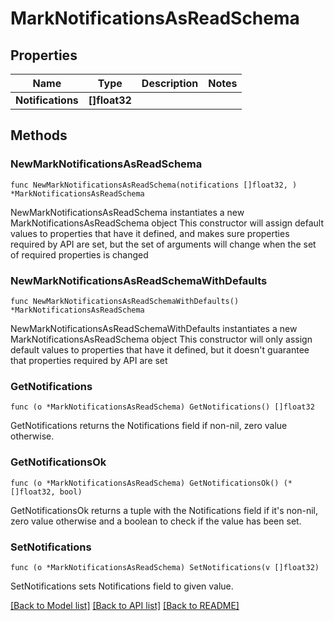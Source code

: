 # MarkNotificationsAsReadSchema

## Properties

Name | Type | Description | Notes
------------ | ------------- | ------------- | -------------
**Notifications** | **[]float32** |  | 

## Methods

### NewMarkNotificationsAsReadSchema

`func NewMarkNotificationsAsReadSchema(notifications []float32, ) *MarkNotificationsAsReadSchema`

NewMarkNotificationsAsReadSchema instantiates a new MarkNotificationsAsReadSchema object
This constructor will assign default values to properties that have it defined,
and makes sure properties required by API are set, but the set of arguments
will change when the set of required properties is changed

### NewMarkNotificationsAsReadSchemaWithDefaults

`func NewMarkNotificationsAsReadSchemaWithDefaults() *MarkNotificationsAsReadSchema`

NewMarkNotificationsAsReadSchemaWithDefaults instantiates a new MarkNotificationsAsReadSchema object
This constructor will only assign default values to properties that have it defined,
but it doesn't guarantee that properties required by API are set

### GetNotifications

`func (o *MarkNotificationsAsReadSchema) GetNotifications() []float32`

GetNotifications returns the Notifications field if non-nil, zero value otherwise.

### GetNotificationsOk

`func (o *MarkNotificationsAsReadSchema) GetNotificationsOk() (*[]float32, bool)`

GetNotificationsOk returns a tuple with the Notifications field if it's non-nil, zero value otherwise
and a boolean to check if the value has been set.

### SetNotifications

`func (o *MarkNotificationsAsReadSchema) SetNotifications(v []float32)`

SetNotifications sets Notifications field to given value.



[[Back to Model list]](../README.md#documentation-for-models) [[Back to API list]](../README.md#documentation-for-api-endpoints) [[Back to README]](../README.md)


